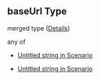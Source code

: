 ## baseUrl Type

merged type ([Details](schema-defs-updatecontextaction-properties-updatecontext-properties-baseurl.md))

any of

*   [Untitled string in Scenario](schema-defs-updatecontextaction-properties-updatecontext-properties-baseurl-anyof-0.md "check type definition")

*   [Untitled string in Scenario](schema-defs-updatecontextaction-properties-updatecontext-properties-baseurl-anyof-1.md "check type definition")
